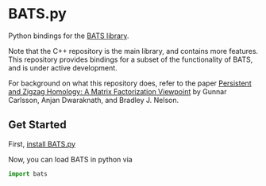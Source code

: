# BATS.py
Python bindings for the [BATS library](https://github.com/bnels/BATS).

Note that the C++ repository is the main library, and contains more features.  This repository provides bindings for a subset of the functionality of BATS, and is under active development.

For background on what this repository does, refer to the paper [Persistent and Zigzag Homology: A Matrix Factorization Viewpoint](https://arxiv.org/abs/1911.10693) by Gunnar Carlsson, Anjan Dwaraknath, and Bradley J. Nelson.

## Get Started
First, [install BATS.py](installation.md)

Now, you can load BATS in python via
```python
import bats
````
